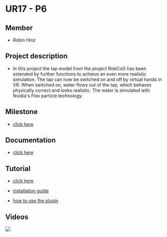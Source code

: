 # UR17 - P6

## Member
* Robin Hinz

## Project description

* In this project the tap model from the project RobCoG has been extended by further functions to achieve an even more realistic simulation. The tap can now be switched on and off by virtual hands in VR. When switched on, water flows out of the tap, which behaves physically correct and looks realistic. The water is simulated with Nvidia's Flex particle technology.

## Milestone

* [click here](Documentation/Milestone2.md)

## Documentation

* [click here](Documentation/Documentation.md)

## Tutorial

* [click here](Documentation/Tutorial.md)

* [installation guide](Documentation/HowToInstall.md)

* [how to use the plugin](Documentation/UWaterTapLogic.md)


## Videos

![](https://media.giphy.com/media/9Y1A4518hEOaxnASY6/giphy.gif)
